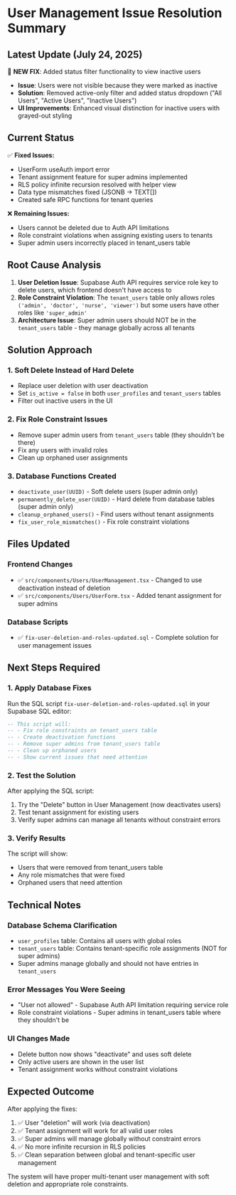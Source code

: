 # User Management Issue Resolution Summary

## Latest Update (July 24, 2025)
🎉 **NEW FIX**: Added status filter functionality to view inactive users
- **Issue**: Users were not visible because they were marked as inactive
- **Solution**: Removed active-only filter and added status dropdown ("All Users", "Active Users", "Inactive Users")
- **UI Improvements**: Enhanced visual distinction for inactive users with grayed-out styling

## Current Status

✅ **Fixed Issues:**
- UserForm useAuth import error 
- Tenant assignment feature for super admins implemented
- RLS policy infinite recursion resolved with helper view
- Data type mismatches fixed (JSONB → TEXT[])
- Created safe RPC functions for tenant queries

❌ **Remaining Issues:**
- Users cannot be deleted due to Auth API limitations
- Role constraint violations when assigning existing users to tenants
- Super admin users incorrectly placed in tenant_users table

## Root Cause Analysis

1. **User Deletion Issue**: Supabase Auth API requires service role key to delete users, which frontend doesn't have access to
2. **Role Constraint Violation**: The `tenant_users` table only allows roles `('admin', 'doctor', 'nurse', 'viewer')` but some users have other roles like `'super_admin'`
3. **Architecture Issue**: Super admin users should NOT be in the `tenant_users` table - they manage globally across all tenants

## Solution Approach

### 1. Soft Delete Instead of Hard Delete
- Replace user deletion with user deactivation
- Set `is_active = false` in both `user_profiles` and `tenant_users` tables
- Filter out inactive users in the UI

### 2. Fix Role Constraint Issues
- Remove super admin users from `tenant_users` table (they shouldn't be there)
- Fix any users with invalid roles
- Clean up orphaned user assignments

### 3. Database Functions Created
- `deactivate_user(UUID)` - Soft delete users (super admin only)
- `permanently_delete_user(UUID)` - Hard delete from database tables (super admin only)
- `cleanup_orphaned_users()` - Find users without tenant assignments
- `fix_user_role_mismatches()` - Fix role constraint violations

## Files Updated

### Frontend Changes
- ✅ `src/components/Users/UserManagement.tsx` - Changed to use deactivation instead of deletion
- ✅ `src/components/Users/UserForm.tsx` - Added tenant assignment for super admins

### Database Scripts
- ✅ `fix-user-deletion-and-roles-updated.sql` - Complete solution for user management issues

## Next Steps Required

### 1. Apply Database Fixes
Run the SQL script `fix-user-deletion-and-roles-updated.sql` in your Supabase SQL editor:

```sql
-- This script will:
-- - Fix role constraints on tenant_users table
-- - Create deactivation functions
-- - Remove super admins from tenant_users table
-- - Clean up orphaned users
-- - Show current issues that need attention
```

### 2. Test the Solution
After applying the SQL script:
1. Try the "Delete" button in User Management (now deactivates users)
2. Test tenant assignment for existing users
3. Verify super admins can manage all tenants without constraint errors

### 3. Verify Results
The script will show:
- Users that were removed from tenant_users table
- Any role mismatches that were fixed
- Orphaned users that need attention

## Technical Notes

### Database Schema Clarification
- `user_profiles` table: Contains all users with global roles
- `tenant_users` table: Contains tenant-specific role assignments (NOT for super admins)
- Super admins manage globally and should not have entries in `tenant_users`

### Error Messages You Were Seeing
- "User not allowed" - Supabase Auth API limitation requiring service role
- Role constraint violations - Super admins in tenant_users table where they shouldn't be

### UI Changes Made
- Delete button now shows "deactivate" and uses soft delete
- Only active users are shown in the user list
- Tenant assignment works without constraint violations

## Expected Outcome

After applying the fixes:
1. ✅ User "deletion" will work (via deactivation)
2. ✅ Tenant assignment will work for all valid user roles
3. ✅ Super admins will manage globally without constraint errors
4. ✅ No more infinite recursion in RLS policies
5. ✅ Clean separation between global and tenant-specific user management

The system will have proper multi-tenant user management with soft deletion and appropriate role constraints.

